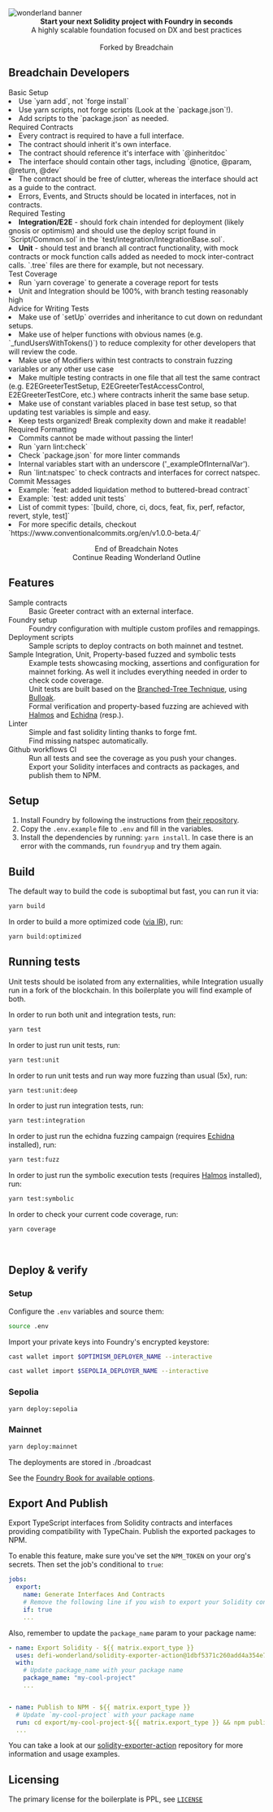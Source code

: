 <img src="https://raw.githubusercontent.com/defi-wonderland/brand/v1.0.0/external/solidity-foundry-boilerplate-banner.png" alt="wonderland banner" align="center" />
<br />

<div align="center"><strong>Start your next Solidity project with Foundry in seconds</strong></div>
<div align="center">A highly scalable foundation focused on DX and best practices</div>

<br />

<div align="center">Forked by Breadchain</div>

## Breadchain Developers

<dl>
  <dt>Basic Setup</dt>
  <li>Use `yarn add`, not `forge install`</li>
  <li>Use yarn scripts, not forge scripts (Look at the `package.json`!).</li>
  <li>Add scripts to the `package.json` as needed.</li>

  <dt>Required Contracts</dt>
  <li>Every contract is required to have a full interface.</li>
  <li>The contract should inherit it's own interface.</li>
  <li>The contract should reference it's interface with `@inheritdoc`</li>
  <li>The interface should contain other tags, including `@notice, @param, @return, @dev`</li>
  <li>The contract should be free of clutter, whereas the interface should act as a guide to the contract.</li>
  <li>Errors, Events, and Structs should be located in interfaces, not in contracts.</li>

  <dt>Required Testing</dt>
  <li><b>Integration/E2E</b> - should fork chain intended for deployment (likely gnosis or optimism) and should use the deploy script found in `Script/Common.sol` in the `test/integration/IntegrationBase.sol`.</li>
  <li><b>Unit</b> - should test and branch all contract functionality, with mock contracts or mock function calls added as needed to mock inter-contract calls. `.tree` files are there for example, but not necessary.</li>

  <dt>Test Coverage</dt>
  <li>Run `yarn coverage` to generate a coverage report for tests</li>
  <li>Unit and Integration should be 100%, with branch testing reasonably high</li>

  <dt>Advice for Writing Tests</dt>
  <li>Make use of `setUp` overrides and inheritance to cut down on redundant setups.</li>
  <li>Make use of helper functions with obvious names (e.g. `_fundUsersWithTokens()`) to reduce complexity for other developers that will review the code.</li>
  <li>Make use of Modifiers within test contracts to constrain fuzzing variables or any other use case</li>
  <li>Make multiple testing contracts in one file that all test the same contract (e.g. E2EGreeterTestSetup, E2EGreeterTestAccessControl, E2EGreeterTestCore, etc.) where contracts inherit the same base setup.</li>
  <li>Make use of constant variables placed in base test setup, so that updating test variables is simple and easy.</li>
  <li>Keep tests organized! Break complexity down and make it readable!</li>

  <dt>Required Formatting</dt>
  <li>Commits cannot be made without passing the linter!</li>
  <li>Run `yarn lint:check`</li>
  <li>Check `package.json` for more linter commands</li>
  <li>Internal variables start with an underscore ('_exampleOfInternalVar').</li>
  <li>Run `lint:natspec` to check contracts and interfaces for correct natspec.</li>

  <dt>Commit Messages</dt>
  <li>Example: `feat: added liquidation method to buttered-bread contract`</dt>
  <li>Example: `test: added unit tests`</dt>
  <li>List of commit types: `[build, chore, ci, docs, feat, fix, perf, refactor, revert, style, test]`</dt>
  <li>For more specific details, checkout `https://www.conventionalcommits.org/en/v1.0.0-beta.4/`</li>
</dl>

<div align="center">End of Breadchain Notes</div>
<div align="center">Continue Reading Wonderland Outline</div>

## Features

<dl>
  <dt>Sample contracts</dt>
  <dd>Basic Greeter contract with an external interface.</dd>

  <dt>Foundry setup</dt>
  <dd>Foundry configuration with multiple custom profiles and remappings.</dd>

  <dt>Deployment scripts</dt>
  <dd>Sample scripts to deploy contracts on both mainnet and testnet.</dd>

  <dt>Sample Integration, Unit, Property-based fuzzed and symbolic tests</dt>
  <dd>Example tests showcasing mocking, assertions and configuration for mainnet forking. As well it includes everything needed in order to check code coverage.</dd>
  <dd>Unit tests are built based on the <a href="https://twitter.com/PaulRBerg/status/1682346315806539776">Branched-Tree Technique</a>, using <a href="https://github.com/alexfertel/bulloak">Bulloak</a>.
  <dd>Formal verification and property-based fuzzing are achieved with <a href="https://github.com/a16z/halmos">Halmos</a> and <a href="https://github.com/crytic/echidna">Echidna</a> (resp.).

  <dt>Linter</dt>
  <dd>Simple and fast solidity linting thanks to forge fmt.</dd>
  <dd>Find missing natspec automatically.</dd>

  <dt>Github workflows CI</dt>
  <dd>Run all tests and see the coverage as you push your changes.</dd>
  <dd>Export your Solidity interfaces and contracts as packages, and publish them to NPM.</dd>
</dl>

## Setup

1. Install Foundry by following the instructions from [their repository](https://github.com/foundry-rs/foundry#installation).
2. Copy the `.env.example` file to `.env` and fill in the variables.
3. Install the dependencies by running: `yarn install`. In case there is an error with the commands, run `foundryup` and try them again.

## Build

The default way to build the code is suboptimal but fast, you can run it via:

```bash
yarn build
```

In order to build a more optimized code ([via IR](https://docs.soliditylang.org/en/v0.8.15/ir-breaking-changes.html#solidity-ir-based-codegen-changes)), run:

```bash
yarn build:optimized
```

## Running tests

Unit tests should be isolated from any externalities, while Integration usually run in a fork of the blockchain. In this boilerplate you will find example of both.

In order to run both unit and integration tests, run:

```bash
yarn test
```

In order to just run unit tests, run:

```bash
yarn test:unit
```

In order to run unit tests and run way more fuzzing than usual (5x), run:

```bash
yarn test:unit:deep
```

In order to just run integration tests, run:

```bash
yarn test:integration
```

In order to just run the echidna fuzzing campaign (requires [Echidna](https://github.com/crytic/building-secure-contracts/blob/master/program-analysis/echidna/introduction/installation.md) installed), run:

```bash
yarn test:fuzz
```

In order to just run the symbolic execution tests (requires [Halmos](https://github.com/a16z/halmos/blob/main/README.md#installation) installed), run:

```bash
yarn test:symbolic
```

In order to check your current code coverage, run:

```bash
yarn coverage
```

<br>

## Deploy & verify

### Setup

Configure the `.env` variables and source them:

```bash
source .env
```

Import your private keys into Foundry's encrypted keystore:

```bash
cast wallet import $OPTIMISM_DEPLOYER_NAME --interactive
```

```bash
cast wallet import $SEPOLIA_DEPLOYER_NAME --interactive
```

### Sepolia

```bash
yarn deploy:sepolia
```

### Mainnet

```bash
yarn deploy:mainnet
```

The deployments are stored in ./broadcast

See the [Foundry Book for available options](https://book.getfoundry.sh/reference/forge/forge-create.html).

## Export And Publish

Export TypeScript interfaces from Solidity contracts and interfaces providing compatibility with TypeChain. Publish the exported packages to NPM.

To enable this feature, make sure you've set the `NPM_TOKEN` on your org's secrets. Then set the job's conditional to `true`:

```yaml
jobs:
  export:
    name: Generate Interfaces And Contracts
    # Remove the following line if you wish to export your Solidity contracts and interfaces and publish them to NPM
    if: true
    ...
```

Also, remember to update the `package_name` param to your package name:

```yaml
- name: Export Solidity - ${{ matrix.export_type }}
  uses: defi-wonderland/solidity-exporter-action@1dbf5371c260add4a354e7a8d3467e5d3b9580b8
  with:
    # Update package_name with your package name
    package_name: "my-cool-project"
    ...


- name: Publish to NPM - ${{ matrix.export_type }}
  # Update `my-cool-project` with your package name
  run: cd export/my-cool-project-${{ matrix.export_type }} && npm publish --access public
  ...
```

You can take a look at our [solidity-exporter-action](https://github.com/defi-wonderland/solidity-exporter-action) repository for more information and usage examples.

## Licensing
The primary license for the boilerplate is PPL, see [`LICENSE`](https://github.com/defi-wonderland/solidity-foundry-boilerplate/blob/main/LICENSE)